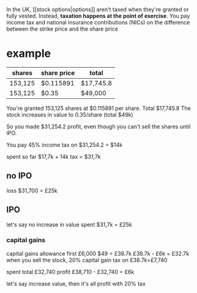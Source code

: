 In the UK, [[stock options|options]] aren't taxed when they're granted or fully vested. Instead, **taxation happens at the point of exercise**. 
You pay income tax and national insurance contributions (NICs) on the difference between the strike price and the share price

# example

| shares  | share price | total     |
| ------- | ----------- | --------- |
| 153,125 | $0.115891   | $17,745.8 |
| 153,125 | $0.35       | $49,000   |

You're granted 153,125 shares at $0.115891 per share. Total $17,745.8
The stock increases in value to 0.35/share (total $49k)

So you made $31,254.2 profit, even though you can't sell the shares until IPO.

You pay 45% income tax on $31,254.2 = $14k

spent so far $17,7k + 14k tax = $31,7k
## no IPO
loss $31,700 = £25k
## IPO
let's say no increase in value
spent  $31,7k = £25k
### capital gains
capital gains allowance first £6,000
 $49 = £38.7k 
 £38.7k - £6k = £32.7k
when you sell the stock, 20% capital gain tax on £38.7k=£7,740

spent total £32,740
profit £38,710 - £32,740 = £6k

let's say increase value, then it's all profit with 20% tax

